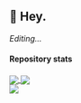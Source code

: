 ## 👋 Hey.
*Editing...*

#### Repository stats

<a href="https://github.com/TrRollet">
  <img align="center" src="https://github-readme-stats.vercel.app/api?username=TrRollet&show_icons=true&langs_count=8&count_private=true&layout=compact&theme=react&hide_border=true&bg_color=0D1117" />
</a>
<a href="https://github.com/TrRollet">
  <img align="center" src="https://github-readme-stats.vercel.app/api/top-langs/?username=TrRollet&langs_count=8&count_private=true&layout=compact&theme=react&hide_border=true&bg_color=0D1117" />
</a>

<br>
<a href="#"> 
  <img src="https://komarev.com/ghpvc/?username=TrRollet&label=Profile%20views&color=0e75b6&style=flat" />
</a>
